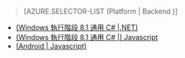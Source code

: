 > [AZURE.SELECTOR-LIST (Platform | Backend )]
- [(Windows 執行階段 8.1 通用 C# |.NET)](../articles/mobile-services-dotnet-backend-windows-universal-dotnet-upload-data-blob-storage.md)
- [(Windows 執行階段 8.1 通用 C# |) Javascript](../articles/mobile-services-javascript-backend-windows-universal-dotnet-upload-data-blob-storage.md)
- [(Android | Javascript)](../articles/mobile-services-android-upload-data-blob-storage.md)


